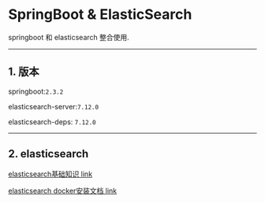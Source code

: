 # SpringBoot & ElasticSearch

springboot 和 elasticsearch 整合使用.

---

## 1. 版本

springboot:`2.3.2`

elasticsearch-server:`7.12.0`

elasticsearch-deps: `7.12.0`

---

## 2. elasticsearch

[elasticsearch基础知识 link](https://github.com/cs12110/mini-docs/blob/master/javaee/fulltext-es.md)

[elasticsearch docker安装文档 link](https://github.com/cs12110/mini-docs/blob/master/server/docker-elasticsearch.md)



